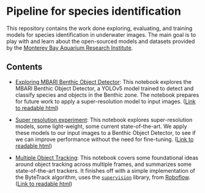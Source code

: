 # Pipeline for species identification

This repository contains the work done exploring, evaluating, and training models for species identification in underwater images. 
The main goal is to play with and learn about the open-sourced models and datasets provided by the [Monterey Bay Aquarium Research Institute](https://www.mbari.org/).

## Contents
- [Exploring MBARI Benthic Object Detector](notebooks/mbari_benthic_object_detector.ipynb): This notebook explores the MBARI Benthic Object Detector, a YOLOv5 model trained to detect and classify species and objects in the Benthic zone. The notebook prepares for future work to apply a super-resolution model to input images.
([Link to readable html](https://perhalvorsen.com/media/notes/mbari_benthic_object_detector.html))

- [Super resolution experiment](notebooks/super_resolution_benthic_object_detection.ipynb): This notebook explores super-resolution models, some light-weight, some current state-of-the-art. We apply these models to our input images to a Benthic Object Detector, to see if we can improve performance without the need for fine-tuning. 
([Link to readable html](https://perhalvorsen.com/media/notes/super_resolution_benthic_object_detection.html))

- [Multiple Object Tracking](notebooks/multiple_object_tracking.ipynb): This notebook covers some foundational ideas around object tracking across multiple frames, and summarizes some state-of-the-art trackers. It finishes off with a simple implementation of the ByteTrack algorithm, uses the [`supervision`](https://github.com/roboflow/supervision) library, from [Roboflow](https://roboflow.com/).
([Link to readable html](https://perhalvorsen.com/media/notes/multiple_object_tracking.html))
